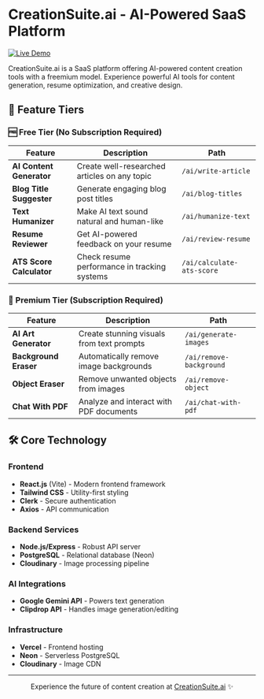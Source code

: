 # CreationSuite.ai - AI-Powered SaaS Platform

[![Live Demo](https://img.shields.io/badge/Live_Demo-CreationSuite.ai-brightgreen?style=for-the-badge&logo=vercel)](https://creation-suite-ai.vercel.app/)

CreationSuite.ai is a SaaS platform offering AI-powered content creation tools with a freemium model. Experience powerful AI tools for content generation, resume optimization, and creative design.

## 🚀 Feature Tiers

### 🆓 Free Tier (No Subscription Required)
| Feature | Description | Path |
|---------|-------------|------|
| **AI Content Generator** | Create well-researched articles on any topic | `/ai/write-article` |
| **Blog Title Suggester** | Generate engaging blog post titles | `/ai/blog-titles` |
| **Text Humanizer** | Make AI text sound natural and human-like | `/ai/humanize-text` |
| **Resume Reviewer** | Get AI-powered feedback on your resume | `/ai/review-resume` |
| **ATS Score Calculator** | Check resume performance in tracking systems | `/ai/calculate-ats-score` |

### 💎 Premium Tier (Subscription Required)
| Feature | Description | Path |
|---------|-------------|------|
| **AI Art Generator** | Create stunning visuals from text prompts | `/ai/generate-images` |
| **Background Eraser** | Automatically remove image backgrounds | `/ai/remove-background` |
| **Object Eraser** | Remove unwanted objects from images | `/ai/remove-object` |
| **Chat With PDF** | Analyze and interact with PDF documents | `/ai/chat-with-pdf` |

## 🛠️ Core Technology

### Frontend
- **React.js** (Vite) - Modern frontend framework
- **Tailwind CSS** - Utility-first styling
- **Clerk** - Secure authentication
- **Axios** - API communication

### Backend Services
- **Node.js/Express** - Robust API server
- **PostgreSQL** - Relational database (Neon)
- **Cloudinary** - Image processing pipeline

### AI Integrations
- **Google Gemini API** - Powers text generation
- **Clipdrop API** - Handles image generation/editing

### Infrastructure
- **Vercel** - Frontend hosting
- **Neon** - Serverless PostgreSQL
- **Cloudinary** - Image CDN

---

<div align="center">
  <p>Experience the future of content creation at <a href="https://creation-suite-ai.vercel.app/" target="_blank">CreationSuite.ai</a> ✨</p>
</div>
